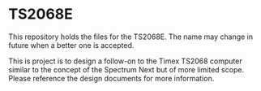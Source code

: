 # TS2068E
This repository holds the files for the TS2068E. The name may change in future when a better one is accepted.

This is project is to design a follow-on to the Timex TS2068 computer similar to the concept of the Spectrum Next but of more limited scope. Please reference the design documents for more information.
